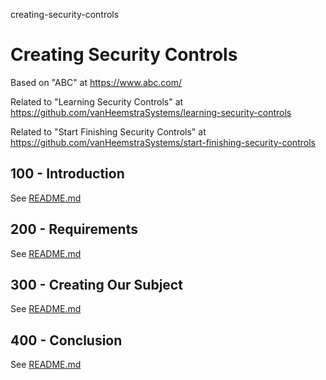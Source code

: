 creating-security-controls
# Creating Security Controls

Based on "ABC" at https://www.abc.com/

Related to "Learning Security Controls" at https://github.com/vanHeemstraSystems/learning-security-controls

Related to "Start Finishing Security Controls" at https://github.com/vanHeemstraSystems/start-finishing-security-controls

## 100 - Introduction

See [README.md](./100/README.md)

## 200 - Requirements

See [README.md](./200/README.md)

## 300 - Creating Our Subject

See [README.md](./300/README.md)

## 400 - Conclusion

See [README.md](./400/README.md)
